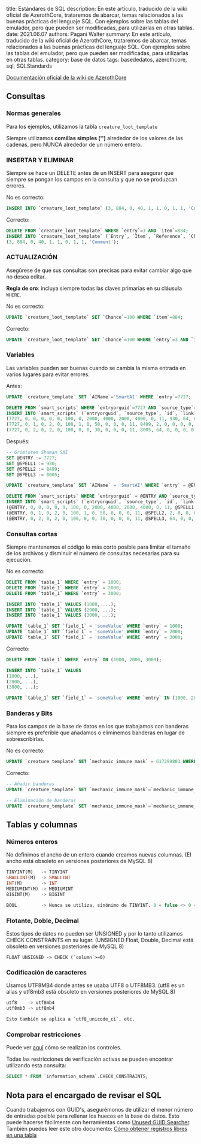 title: Estándares de SQL
description: En este artículo, traducido de la wiki oficial de AzerothCore, trataremos de abarcar, temas relacionados a las buenas prácticas del lenguaje SQL. Con ejemplos sobre las tablas del emulador, pero que pueden ser modificadas, para utilizarlas en otras tablas.
date: 2021.06.07
authors: Pagani Walter
summary: En este artículo, traducido de la wiki oficial de AzerothCore, trataremos de abarcar, temas relacionados a las buenas prácticas del lenguaje SQL. Con ejemplos sobre las tablas del emulador, pero que pueden ser modificadas, para utilizarlas en otras tablas.
category: base de datos
tags: basededatos, azerothcore, sql, SQLStandards

[Documentación oficial de la wiki de AzerothCore](https://www.azerothcore.org/wiki/sql-standards)

## Consultas

### Normas generales

Para los ejemplos, utilizamos la tabla `creature_loot_template`

Siempre utilizamos **comillas simples ('')** alrededor de los valores de las cadenas, pero NUNCA alrededor de un número entero.

### INSERTAR Y ELIMINAR

Siempre se hace un DELETE antes de un INSERT para asegurar que siempre se pongan los campos en la consulta y que no se produzcan errores.

No es correcto:

```sql
INSERT INTO `creature_loot_template` (3, 884, 0, 40, 1, 1, 0, 1, 1, 'Comment');
```

Correcto:

```sql
DELETE FROM `creature_loot_template` WHERE `entry`=3 AND `item`=884;
INSERT INTO `creature_loot_template` (`Entry`, `Item`, `Reference`, `Chance`, `QuestRequired`, `LootMode`, `GroupId`, `MinCount`, `MaxCount`, `Comment`) VALUES 
(3, 884, 0, 40, 1, 1, 0, 1, 1, 'Comment');
```

### ACTUALIZACIÓN

Asegúrese de que sus consultas son precisas para evitar cambiar algo que no desea editar.

**Regla de oro**: incluya siempre todas las claves primarias en su cláusula `WHERE`.

No es correcto:

```sql
UPDATE `creature_loot_template` SET `Chance`=100 WHERE `item`=884;
```

Correcto:

```sql
UPDATE `creature_loot_template` SET `Chance`=100 WHERE `entry`=3 AND `item`=884;
```

### Variables

Las variables pueden ser buenas cuando se cambia la misma entrada en varios lugares para evitar errores.

Antes:

```sql
UPDATE `creature_template` SET `AIName`='SmartAI' WHERE `entry`=7727;

DELETE FROM `smart_scripts` WHERE `entryorguid`=7727 AND `source_type`=0;
INSERT INTO `smart_scripts` (`entryorguid`, `source_type`, `id`, `link`, `event_type`, `event_phase_mask`, `event_chance`, `event_flags`, `event_param1`, `event_param2`, `event_param3`, `event_param4`, `event_param5`, `action_type`, `action_param1`, `action_param2`, `action_param3`, `action_param4`, `action_param5`, `action_param6`, `target_type`, `target_param1`, `target_param2`, `target_param3`, `target_param4`, `target_x`, `target_y`, `target_z`, `target_o`, `comment`) VALUES 
(7727, 0, 0, 0, 0, 0, 100, 0, 2000, 4000, 2000, 4000, 0, 11, 930, 64, 0, 0, 0, 0, 2, 0, 0, 0, 0, 0, 0, 0, 0, 'Grimtotem Shaman - In Combat - Cast \'Chain Lightning\''),
(7727, 0, 1, 0, 2, 0, 100, 1, 0, 50, 0, 0, 0, 11, 8499, 2, 0, 0, 0, 0, 2, 0, 0, 0, 0, 0, 0, 0, 0, 'Grimtotem Shaman - Between 0-50% Health - Cast \'Fire Nova\' (No Repeat)'),
(7727, 0, 2, 0, 2, 0, 100, 0, 0, 30, 0, 0, 0, 11, 8005, 64, 0, 0, 0, 0, 1, 0, 0, 0, 0, 0, 0, 0, 0, 'Grimtotem Shaman - Between 0-30% Health - Cast \'Healing Wave\'');
```

Después:

```sql
-- Grimtotem Shaman SAI
SET @ENTRY := 7727;
SET @SPELL1 := 930;
SET @SPELL2 := 8499;
SET @SPELL3 := 8005;

UPDATE `creature_template` SET `AIName` = 'SmartAI' WHERE `entry` = @ENTRY;

DELETE FROM `smart_scripts` WHERE `entryorguid` = @ENTRY AND `source_type` = 0;
INSERT INTO `smart_scripts` (`entryorguid`, `source_type`, `id`, `link`, `event_type`, `event_phase_mask`, `event_chance`, `event_flags`, `event_param1`, `event_param2`, `event_param3`, `event_param4`, `event_param5`, `action_type`, `action_param1`, `action_param2`, `action_param3`, `action_param4`, `action_param5`, `action_param6`, `target_type`, `target_param1`, `target_param2`, `target_param3`, `target_param4`, `target_x`, `target_y`, `target_z`, `target_o`, `comment`) VALUES 
(@ENTRY, 0, 0, 0, 0, 0, 100, 0, 2000, 4000, 2000, 4000, 0, 11, @SPELL1, 64, 0, 0, 0, 0, 2, 0, 0, 0, 0, 0, 0, 0, 0, 'Grimtotem Shaman - In Combat - Cast \'Chain Lightning\''),
(@ENTRY, 0, 1, 0, 2, 0, 100, 1, 0, 50, 0, 0, 0, 11, @SPELL2, 2, 0, 0, 0, 0, 2, 0, 0, 0, 0, 0, 0, 0, 0, 'Grimtotem Shaman - Between 0-50% Health - Cast \'Fire Nova\' (No Repeat)'),
(@ENTRY, 0, 2, 0, 2, 0, 100, 0, 0, 30, 0, 0, 0, 11, @SPELL3, 64, 0, 0, 0, 0, 1, 0, 0, 0, 0, 0, 0, 0, 0, 'Grimtotem Shaman - Between 0-30% Health - Cast \'Healing Wave\'');
```


### Consultas cortas

Siempre mantenemos el código lo más corto posible para limitar el tamaño de los archivos y disminuir el número de consultas necesarias para su ejecución.

No es correcto:

```sql
DELETE FROM `table_1` WHERE `entry` = 1000;
DELETE FROM `table_1` WHERE `entry` = 2000;
DELETE FROM `table_1` WHERE `entry` = 3000;

INSERT INTO `table_1` VALUES (1000, ...);
INSERT INTO `table_1` VALUES (2000, ...);
INSERT INTO `table_1` VALUES (3000, ...);

UPDATE `table_1` SET `field_1` = 'someValue' WHERE `entry` = 1000;
UPDATE `table_1` SET `field_1` = 'someValue' WHERE `entry` = 2000;
UPDATE `table_1` SET `field_1` = 'someValue' WHERE `entry` = 3000;
```

Correcto:

```sql
DELETE FROM `table_1` WHERE `entry` IN (1000, 2000, 3000);

INSERT INTO `table_1` VALUES
(1000, ...),
(2000, ...),
(3000, ...);

UPDATE `table_1` SET `field_1` = 'someValue' WHERE `entry` IN (1000, 2000, 3000);
```

### Banderas y Bits

Para los campos de la base de datos en los que trabajamos con banderas siempre es preferible que añadamos o eliminemos banderas en lugar de sobrescribirlas.

No es correcto:

```sql
UPDATE `creature_template` SET `mechanic_immune_mask` = 617299803 WHERE `entry` = 7727;
```

Correcto:

```sql
-- Añadir banderas
UPDATE `creature_template` SET `mechanic_immune_mask`=`mechanic_immune_mask`|64|256|1024 WHERE `entry` = 7727;

-- Eliminación de banderas
UPDATE `creature_template` SET `mechanic_immune_mask`=`mechanic_immune_mask`&~(64|256|1024) WHERE `entry` = 7727;
```

## Tablas y columnas

### Números enteros

No definimos el ancho de un entero cuando creamos nuevas columnas. (El ancho está obsoleto en versiones posteriores de MySQL 8)

```sql
TINYINT(M)   -> TINYINT
SMALLINT(M)  -> SMALLINT
INT(M)       -> INT
MEDIUMINT(M) -> MEDIUMINT
BIGINT(M)    -> BIGINT

BOOL         -> Nunca se utiliza, sinónimo de TINYINT. 0 = false <> 0 = true
```

### Flotante, Doble, Decimal

Estos tipos de datos no pueden ser UNSIGNED y por lo tanto utilizamos CHECK CONSTRAINTS en su lugar. (UNSIGNED Float, Double, Decimal está obsoleto en versiones posteriores de MySQL 8)

```
FLOAT UNSIGNED -> CHECK (`column`>=0)
```

### Codificación de caracteres

Usamos UTF8MB4 donde antes se usaba UTF8 o UTF8MB3. (utf8 es un alias y utf8mb3 está obsoleto en versiones posteriores de MySQL 8)

```sql
utf8    -> utf8mb4
utf8mb3 -> utf8mb4

Esto también se aplica a `utf8_unicode_ci`, etc.
```

### Comprobar restricciones

Puede ver [aquí](https://github.com/Azerothcore/azerothcore-wotlk/blob/master/data/sql/base/db_auth/realmlist.sql) cómo se realizan los controles.

Todas las restricciones de verificación activas se pueden encontrar utilizando esta consulta:

```sql
SELECT * FROM `information_schema`.CHECK_CONSTRAINTS;
```

## Nota para el encargado de revisar el SQL

Cuando trabajemos con GUID's, asegurémonos de utilizar el menor número de entradas posible para rellenar los huecos en la base de datos. Esto puede hacerse fácilmente con herramientas como [Unused GUID Searcher](https://github.com/azerothcore/unused-guid-search).
También puedes leer este otro documento: [Cómo obtener registros libres en una tabla](https://pangolp.github.io/como-obtener-registros-libres-en-una-tabla.html)
